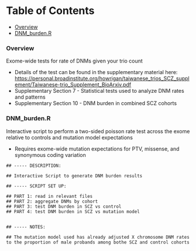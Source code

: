 # Table of Contents
* [Overview](#overview) 
* [DNM_burden.R](#DNM_burden.R)

### Overview

Exome-wide tests for rate of DNMs given your trio count
  * Details of the test can be found in the supplementary material here: https://personal.broadinstitute.org/howrigan/taiwanese_trios_SCZ_supplement/Taiwanese-trio_Supplement_BioArxiv.pdf 
  * Supplementary Section 7 - Statistical tests used to analyze DNM rates and patterns
  * Supplementary Section 10 - DNM burden in combined SCZ cohorts


### DNM_burden.R

Interactive script to perform a two-sided poisson rate test across the exome relative to controls and mutation model expectations 
  * Requires exome-wide mutation expectations for PTV, missense, and synonymous coding variation

```
## ----- DESCRIPTION:

## Interactive Script to generate DNM burden results

## ----- SCRIPT SET UP:

## PART 1: read in relevant files
## PART 2: aggregate DNMs by cohort
## PART 3: test DNM burden in SCZ vs control
## PART 4: test DNM burden in SCZ vs mutation model


## ----- NOTES:

## The mutation model used has already adjusted X chromosome DNM rates to the proportion of male probands among bothe SCZ and control cohorts

```

